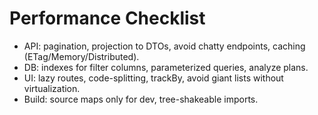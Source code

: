# Performance Checklist

- API: pagination, projection to DTOs, avoid chatty endpoints, caching (ETag/Memory/Distributed).
- DB: indexes for filter columns, parameterized queries, analyze plans.
- UI: lazy routes, code-splitting, trackBy, avoid giant lists without virtualization.
- Build: source maps only for dev, tree-shakeable imports.
